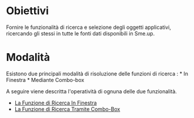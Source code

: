 # Obiettivi
Fornire le funzionalità di ricerca e selezione degli oggetti applicativi, ricercando gli stessi in tutte le fonti dati disponibili in Sme.up.

# Modalità
Esistono due principali modalità di risoluzione delle funzioni di ricerca : 
\* In Finestra
\* Mediante Combo-box

A seguire viene descritta l'operatività di ognuna delle due funzionalità.

- [La Funzione di Ricerca In Finestra](Sorgenti/DOC/TA/B£AMO/B£EQRYA02A)
- [La Funzione di Ricerca Tramite Combo-Box](Sorgenti/DOC/TA/B£AMO/B£EQRYA02B)

